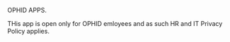 OPHID APPS.


THis app is open only for OPHID emloyees and as such HR and IT Privacy Policy applies.
